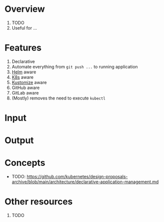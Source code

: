 # Overview
1. TODO
1. Useful for ...


# Features
1. Declarative
1. Automate everything from `git push ...` to running application
1. [Helm](./helm.md) aware
1. [K8s](./kubernetes.md) aware
1. [Kustomize](./kustomize.md) aware
1. GitHub aware
1. GitLab aware
1. (Mostly) removes the need to execute `kubectl`


# Input


# Output


# Concepts


- TODO: https://github.com/kubernetes/design-proposals-archive/blob/main/architecture/declarative-application-management.md


# Other resources
1. TODO
